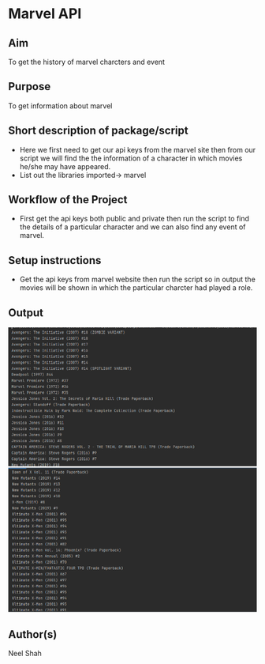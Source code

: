 # Marvel API

## Aim

To get the history of marvel charcters and event

## Purpose
To get information about marvel

## Short description of package/script

- Here we first need to get our api keys from the marvel site then from our script we will find the the information of a character in which movies he/she may have appeared. 
- List out the libraries imported-> marvel


## Workflow of the Project

- First get the api keys both public and private then run the script to find the details of a particular character and we can also find any event of marvel.


## Setup instructions
- Get the api keys from marvel website then run the script so in output the movies will be shown in which the particular charcter had played a role.

## Output

![image](Images/output_1(marvel).png)
![image](Images/output_2(marvel).png)

## Author(s)

Neel Shah
